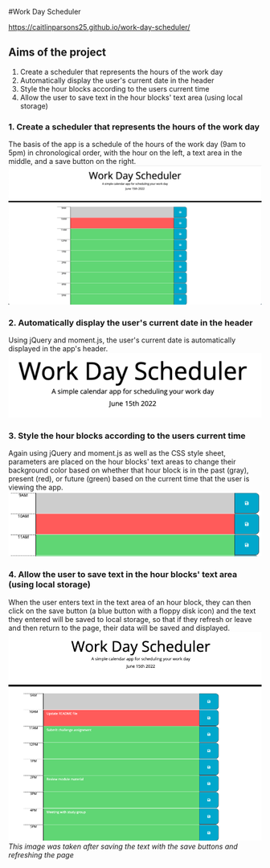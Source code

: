 #Work Day Scheduler

https://caitlinparsons25.github.io/work-day-scheduler/

## Aims of the project
1. Create a scheduler that represents the hours of the work day
2. Automatically display the user's current date in the header
3. Style the hour blocks according to the users current time
4. Allow the user to save text in the hour blocks' text area (using local storage)

### 1. Create a scheduler that represents the hours of the work day
The basis of the app is a schedule of the hours of the work day (9am to 5pm) in chronological order, with the hour on the left, a text area in the middle, and a save button on the right.
![picture](./assets/readme-images/main%20page.png)

### 2. Automatically display the user's current date in the header
Using jQuery and moment.js, the user's current date is automatically displayed in the app's header.
![picture](./assets/readme-images/header%20date.png)

### 3. Style the hour blocks according to the users current time
Again using jQuery and moment.js as well as the CSS style sheet, parameters are placed on the hour blocks' text areas to change their background color based on whether that hour block is in the past (gray), present (red), or future (green) based on the current time that the user is viewing the app.
![picture](./assets/readme-images/color%20block.png)

### 4. Allow the user to save text in the hour blocks' text area (using local storage)
When the user enters text in the text area of an hour block, they can then click on the save button (a blue button with a floppy disk icon) and the text they entered will be saved to local storage, so that if they refresh or leave and then return to the page, their data will be saved and displayed.
![picture](./assets/readme-images/schedule%20text.png)
*This image was taken after saving the text with the save buttons and refreshing the page*
